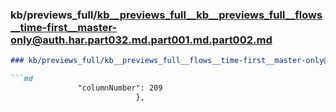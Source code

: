 ### kb/previews_full/kb__previews_full__kb__previews_full__flows__time-first__master-only@auth.har.part032.md.part001.md.part002.md

```md
### kb/previews_full/kb__previews_full__flows__time-first__master-only@auth.har.part032.md.part001.md (part 002)

```md
               "columnNumber": 209
                            },
                        
```

```

```
